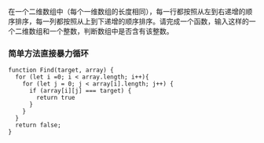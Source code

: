 在一个二维数组中（每个一维数组的长度相同），每一行都按照从左到右递增的顺序排序，每一列都按照从上到下递增的顺序排序。请完成一个函数，输入这样的一个二维数组和一个整数，判断数组中是否含有该整数。

### 简单方法直接暴力循环
```
function Find(target, array) {
  for (let i =0; i < array.length; i++){
    for (let j = 0; j < array[i].length; j++) {
      if (array[i][j] === target) {
        return true
      }
    }
  }
  return false;
}
```